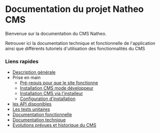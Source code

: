 # Documentation du projet Natheo CMS

Bienvenue sur la documentation du CMS Natheo.

Retrouver ici la documentation technique et fonctionnelle de l'application ainsi que différents tutoriels d'utilisation des fonctionnalités du CMS

### Liens rapides
- [Description générale](Docs/description_generale.md)
- Prise en main
  - [Pré-requis pour que le site fonctionne](Docs/Installation/pre-requis.md)
  - [Installation CMS mode développeur](Docs/Installation/install-dev.md)
  - [Installation CMS via l'installeur](Docs/Installation/install-prod.md)
  - [Configuration d'installation](Docs/Installation/config-install.md)
- [les API disponibles](Docs/API/index.md)
- [Les tests unitaires](Docs/Techniques/unit_test.md)
- [Documentation fonctionnelle](Docs/Fonctionnelles/index.md)
- [Documentation technique](Docs/Techniques/index.md)
- [Evolutions prévues et historique du CMS](Docs/todo.md)